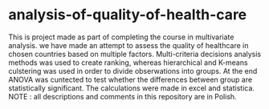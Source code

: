 # analysis-of-quality-of-health-care
This is project made as part of completing the course in multivariate analysis. we have made an attempt to assess the quality of healthcare in chosen countries based on multiple factors. Multi-criteria decisions analysis methods was used to create ranking, whereas hierarchical and K-means  culstering was used in order to divide obserwations into groups. At the end ANOVA was cuntected to test whether the differences  between group are statistically significant.
The calculations were made in excel and statistica.
NOTE : all descriptions and comments in this repository are in Polish.

